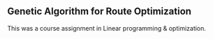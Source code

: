## Genetic Algorithm for Route Optimization

This was a course assignment in Linear programming & optimization.
